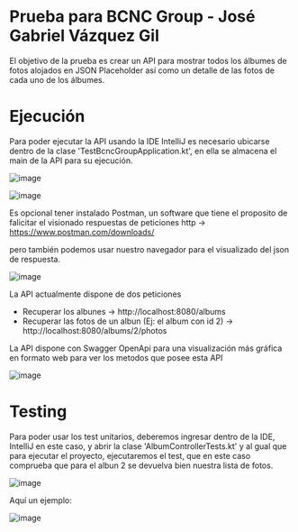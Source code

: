 # Prueba para BCNC Group - José Gabriel Vázquez Gil

El objetivo de la prueba es crear un API para mostrar todos los álbumes de fotos alojados en JSON Placeholder así como un detalle de las fotos de cada uno de los
álbumes.

# Ejecución
Para poder ejecutar la API usando la IDE IntelliJ es necesario ubicarse dentro de la clase 'TestBcncGroupApplication.kt', en ella se almacena el main de la API para su ejecución.

![image](https://github.com/JGVG/test_bcnc_group/assets/37996973/e08023da-e160-4407-bcc7-965b5be72e42)

![image](https://github.com/JGVG/test_bcnc_group/assets/37996973/5d6be1c5-ba17-40f6-8b51-67b26f00e8ae)


Es opcional tener instalado Postman, un software que tiene el proposito de falicitar el visionado respuestas de peticiones http -> https://www.postman.com/downloads/

pero también podemos usar nuestro navegador para el visualizado del json de respuesta.

![image](https://github.com/JGVG/test_bcnc_group/assets/37996973/66d2cd01-9fe3-452e-8e1a-2cd61a24323c)

La API actualmente dispone de dos peticiones
 - Recuperar los albunes -> http://localhost:8080/albums
 - Recuperar las fotos de un albun (Ej: el album con id 2) -> http://localhost:8080/albums/2/photos

La API dispone con Swagger OpenApi para una visualización más gráfica en formato web para ver los metodos que posee esta API

![image](https://github.com/JGVG/test_bcnc_group/assets/37996973/0f8f4d8d-aced-448e-9697-2a647a6e0915)

# Testing
Para poder usar los test unitarios, deberemos ingresar dentro de la IDE, IntelliJ en este caso, y abrir la clase 'AlbumControllerTests.kt' y al gual que para ejecutar el proyecto, ejecutaremos el test, que en este caso comprueba que para el albun 2 se devuelva bien nuestra lista de fotos.

![image](https://github.com/JGVG/test_bcnc_group/assets/37996973/27136957-5e49-4e11-81a8-bec037c78d81)

Aquí un ejemplo:

![image](https://github.com/JGVG/test_bcnc_group/assets/37996973/68b4a2f2-70cb-433f-bc30-16ce98a740c0)



